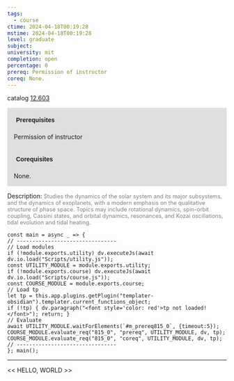```yaml
---
tags:
  - course
ctime: 2024-04-18T00:19:28
mstime: 2024-04-18T00:19:28
level: graduate
subject: 
university: mit
completion: open
percentage: 0
prereq: Permission of instructor
coreq: None.
---
```


catalog [12.603](http://student.mit.edu/catalog/m12c.html#12.603)

<span style="display: block; padding: 15px; background-color: rgb(100, 100, 100, 0.2);"><font id="m_prereq815_0" style="display: block; font-family: Arial, sans-serif; font-weight: bold; padding: 5px">Prerequisites</font><br><span id="prereq815_0">Permission of instructor</span></span>
<span style="display: block; padding: 15px; background-color: rgb(100, 100, 100, 0.2);"><font id="m_coreq815_0" style="display: block; font-family: Arial, sans-serif; font-weight: bold; padding: 5px">Corequisites</font><br><span id="coreq815_0">None.</span></span>

<font style="">Description:</font>
<font style="color: grey; font-size: 0.8rem;">Studies the dynamics of the solar system and its major subsystems, and the dynamics of exoplanets, with a modern emphasis on the qualitative structure of phase space. Topics may include rotational dynamics, spin-orbit coupling, Cassini states, and orbital dynamics, resonances, and Kozai oscillations, tidal evolution and tidal heating.</font>

```dataviewjs
const main = async _ => {
// --------------------------------
// Load modules
if (!module.exports.utility) dv.executeJs(await dv.io.load("Scripts/utility.js"));
const UTILITY_MODULE = module.exports.utility;
if (!module.exports.course) dv.executeJs(await dv.io.load("Scripts/course.js"));
const COURSE_MODULE = module.exports.course;
// Load tp
let tp = this.app.plugins.getPlugin("templater-obsidian").templater.current_functions_object;
if (!tp) { dv.paragraph("<font style='color: red'>tp not loaded!</font>"); return; }
// Evaluate
await UTILITY_MODULE.waitForElements(`#m_prereq815_0`, {timeout:5});
COURSE_MODULE.evaluate_req("815_0", "prereq", UTILITY_MODULE, dv, tp);
COURSE_MODULE.evaluate_req("815_0", "coreq", UTILITY_MODULE, dv, tp);
// --------------------------------
}; main();
```

---

<< HELLO, WORLD >>
